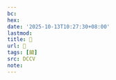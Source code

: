 ```yaml
---
bc:
hex:
date: '2025-10-13T10:27:30+08:00'
lastmod:
title: 􅎍
url: 􅎍
tags: [饖]
src: DCCV
note:
---
```

